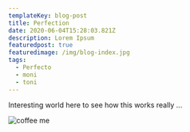 ```yaml
---
templateKey: blog-post
title: Perfection
date: 2020-06-04T15:28:03.821Z
description: Lorem Ipsum
featuredpost: true
featuredimage: /img/blog-index.jpg
tags:
  - Perfecto
  - moni
  - toni
---
```

Interesting world here to see how  this works really ...

![coffee me](/img/products-grid1.jpg "Coffee")
